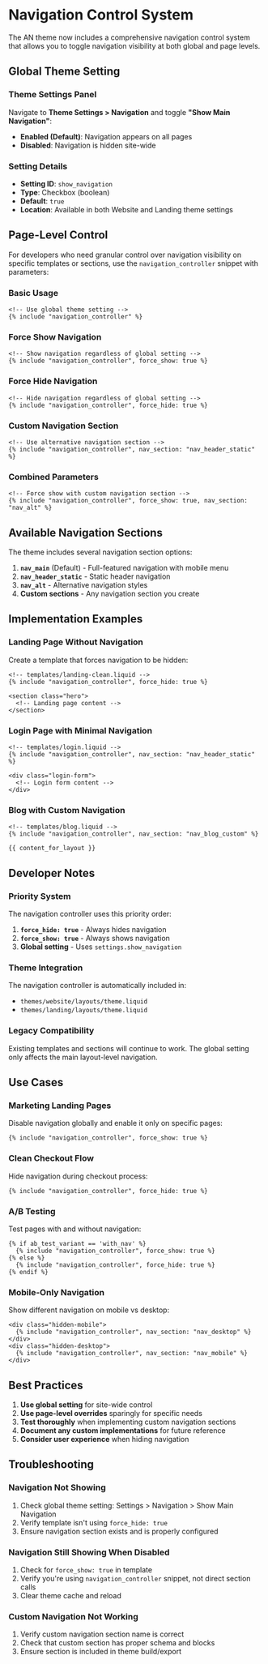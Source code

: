 # Navigation Control System

The AN theme now includes a comprehensive navigation control system that allows you to toggle navigation visibility at both global and page levels.

## Global Theme Setting

### Theme Settings Panel
Navigate to **Theme Settings > Navigation** and toggle **"Show Main Navigation"**:

- **Enabled (Default)**: Navigation appears on all pages
- **Disabled**: Navigation is hidden site-wide

### Setting Details
- **Setting ID**: `show_navigation`
- **Type**: Checkbox (boolean)
- **Default**: `true`
- **Location**: Available in both Website and Landing theme settings

## Page-Level Control

For developers who need granular control over navigation visibility on specific templates or sections, use the `navigation_controller` snippet with parameters:

### Basic Usage
```liquid
<!-- Use global theme setting -->
{% include "navigation_controller" %}
```

### Force Show Navigation
```liquid
<!-- Show navigation regardless of global setting -->
{% include "navigation_controller", force_show: true %}
```

### Force Hide Navigation
```liquid
<!-- Hide navigation regardless of global setting -->
{% include "navigation_controller", force_hide: true %}
```

### Custom Navigation Section
```liquid
<!-- Use alternative navigation section -->
{% include "navigation_controller", nav_section: "nav_header_static" %}
```

### Combined Parameters
```liquid
<!-- Force show with custom navigation section -->
{% include "navigation_controller", force_show: true, nav_section: "nav_alt" %}
```

## Available Navigation Sections

The theme includes several navigation section options:

1. **`nav_main`** (Default) - Full-featured navigation with mobile menu
2. **`nav_header_static`** - Static header navigation
3. **`nav_alt`** - Alternative navigation styles
4. **Custom sections** - Any navigation section you create

## Implementation Examples

### Landing Page Without Navigation
Create a template that forces navigation to be hidden:

```liquid
<!-- templates/landing-clean.liquid -->
{% include "navigation_controller", force_hide: true %}

<section class="hero">
  <!-- Landing page content -->
</section>
```

### Login Page with Minimal Navigation
```liquid
<!-- templates/login.liquid -->
{% include "navigation_controller", nav_section: "nav_header_static" %}

<div class="login-form">
  <!-- Login form content -->
</div>
```

### Blog with Custom Navigation
```liquid
<!-- templates/blog.liquid -->
{% include "navigation_controller", nav_section: "nav_blog_custom" %}

{{ content_for_layout }}
```

## Developer Notes

### Priority System
The navigation controller uses this priority order:

1. **`force_hide: true`** - Always hides navigation
2. **`force_show: true`** - Always shows navigation
3. **Global setting** - Uses `settings.show_navigation`

### Theme Integration
The navigation controller is automatically included in:
- `themes/website/layouts/theme.liquid`
- `themes/landing/layouts/theme.liquid`

### Legacy Compatibility
Existing templates and sections will continue to work. The global setting only affects the main layout-level navigation.

## Use Cases

### Marketing Landing Pages
Disable navigation globally and enable it only on specific pages:
```liquid
{% include "navigation_controller", force_show: true %}
```

### Clean Checkout Flow
Hide navigation during checkout process:
```liquid
{% include "navigation_controller", force_hide: true %}
```

### A/B Testing
Test pages with and without navigation:
```liquid
{% if ab_test_variant == 'with_nav' %}
  {% include "navigation_controller", force_show: true %}
{% else %}
  {% include "navigation_controller", force_hide: true %}
{% endif %}
```

### Mobile-Only Navigation
Show different navigation on mobile vs desktop:
```liquid
<div class="hidden-mobile">
  {% include "navigation_controller", nav_section: "nav_desktop" %}
</div>
<div class="hidden-desktop">
  {% include "navigation_controller", nav_section: "nav_mobile" %}
</div>
```

## Best Practices

1. **Use global setting** for site-wide control
2. **Use page-level overrides** sparingly for specific needs
3. **Test thoroughly** when implementing custom navigation sections
4. **Document any custom implementations** for future reference
5. **Consider user experience** when hiding navigation

## Troubleshooting

### Navigation Not Showing
1. Check global theme setting: Settings > Navigation > Show Main Navigation
2. Verify template isn't using `force_hide: true`
3. Ensure navigation section exists and is properly configured

### Navigation Still Showing When Disabled
1. Check for `force_show: true` in template
2. Verify you're using `navigation_controller` snippet, not direct section calls
3. Clear theme cache and reload

### Custom Navigation Not Working
1. Verify custom navigation section name is correct
2. Check that custom section has proper schema and blocks
3. Ensure section is included in theme build/export